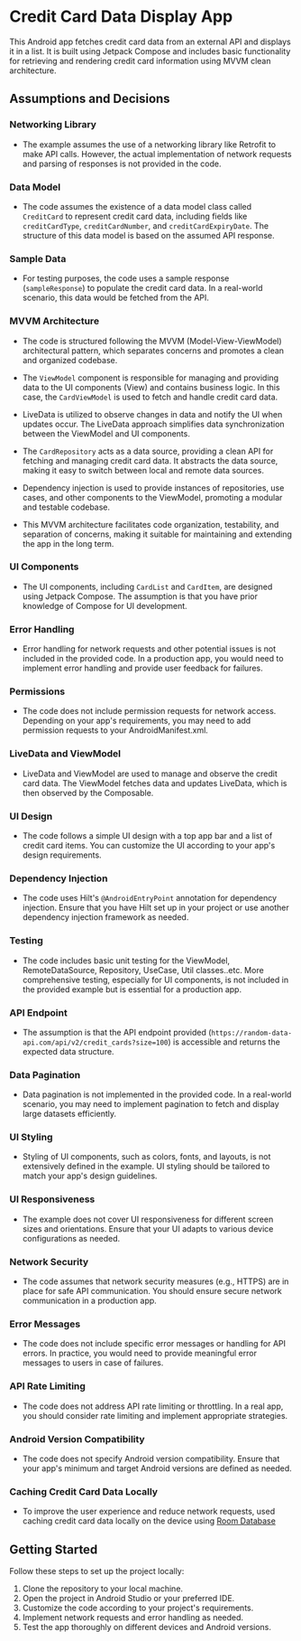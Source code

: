 # Credit Card Data Display App

This Android app fetches credit card data from an external API and displays it in a list. It is built using Jetpack Compose and includes basic functionality for retrieving and rendering credit card information using MVVM clean architecture.

## Assumptions and Decisions

### Networking Library

- The example assumes the use of a networking library like Retrofit to make API calls. However, the actual implementation of network requests and parsing of responses is not provided in the code.

### Data Model

- The code assumes the existence of a data model class called `CreditCard` to represent credit card data, including fields like `creditCardType`, `creditCardNumber`, and `creditCardExpiryDate`. The structure of this data model is based on the assumed API response.

### Sample Data

- For testing purposes, the code uses a sample response (`sampleResponse`) to populate the credit card data. In a real-world scenario, this data would be fetched from the API.

### MVVM Architecture

- The code is structured following the MVVM (Model-View-ViewModel) architectural pattern, which separates concerns and promotes a clean and organized codebase.

- The `ViewModel` component is responsible for managing and providing data to the UI components (View) and contains business logic. In this case, the `CardViewModel` is used to fetch and handle credit card data.

- LiveData is utilized to observe changes in data and notify the UI when updates occur. The LiveData approach simplifies data synchronization between the ViewModel and UI components.

- The `CardRepository` acts as a data source, providing a clean API for fetching and managing credit card data. It abstracts the data source, making it easy to switch between local and remote data sources.

- Dependency injection is used to provide instances of repositories, use cases, and other components to the ViewModel, promoting a modular and testable codebase.

- This MVVM architecture facilitates code organization, testability, and separation of concerns, making it suitable for maintaining and extending the app in the long term.

### UI Components

- The UI components, including `CardList` and `CardItem`, are designed using Jetpack Compose. The assumption is that you have prior knowledge of Compose for UI development.

### Error Handling

- Error handling for network requests and other potential issues is not included in the provided code. In a production app, you would need to implement error handling and provide user feedback for failures.

### Permissions

- The code does not include permission requests for network access. Depending on your app's requirements, you may need to add permission requests to your AndroidManifest.xml.

### LiveData and ViewModel

- LiveData and ViewModel are used to manage and observe the credit card data. The ViewModel fetches data and updates LiveData, which is then observed by the Composable.

### UI Design

- The code follows a simple UI design with a top app bar and a list of credit card items. You can customize the UI according to your app's design requirements.

### Dependency Injection

- The code uses Hilt's `@AndroidEntryPoint` annotation for dependency injection. Ensure that you have Hilt set up in your project or use another dependency injection framework as needed.

### Testing

- The code includes basic unit testing for the ViewModel, RemoteDataSource, Repository, UseCase, Util classes..etc. More comprehensive testing, especially for UI components, is not included in the provided example but is essential for a production app.

### API Endpoint

- The assumption is that the API endpoint provided (`https://random-data-api.com/api/v2/credit_cards?size=100`) is accessible and returns the expected data structure.

### Data Pagination

- Data pagination is not implemented in the provided code. In a real-world scenario, you may need to implement pagination to fetch and display large datasets efficiently.

### UI Styling

- Styling of UI components, such as colors, fonts, and layouts, is not extensively defined in the example. UI styling should be tailored to match your app's design guidelines.

### UI Responsiveness

- The example does not cover UI responsiveness for different screen sizes and orientations. Ensure that your UI adapts to various device configurations as needed.

### Network Security

- The code assumes that network security measures (e.g., HTTPS) are in place for safe API communication. You should ensure secure network communication in a production app.

### Error Messages

- The code does not include specific error messages or handling for API errors. In practice, you would need to provide meaningful error messages to users in case of failures.

### API Rate Limiting

- The code does not address API rate limiting or throttling. In a real app, you should consider rate limiting and implement appropriate strategies.

### Android Version Compatibility

- The code does not specify Android version compatibility. Ensure that your app's minimum and target Android versions are defined as needed.

### Caching Credit Card Data Locally 

- To improve the user experience and reduce network requests, used caching credit card data locally on the device using [Room Database](https://developer.android.com/training/data-storage/room)


## Getting Started

Follow these steps to set up the project locally:

1. Clone the repository to your local machine.
2. Open the project in Android Studio or your preferred IDE.
3. Customize the code according to your project's requirements.
4. Implement network requests and error handling as needed.
5. Test the app thoroughly on different devices and Android versions.


